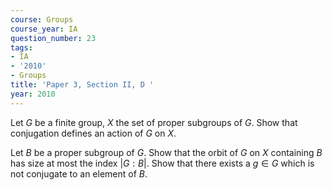 ```yaml
---
course: Groups
course_year: IA
question_number: 23
tags:
- IA
- '2010'
- Groups
title: 'Paper 3, Section II, D '
year: 2010
---
```




Let $G$ be a finite group, $X$ the set of proper subgroups of $G$. Show that conjugation defines an action of $G$ on $X$.

Let $B$ be a proper subgroup of $G$. Show that the orbit of $G$ on $X$ containing $B$ has size at most the index $|G: B|$. Show that there exists a $g \in G$ which is not conjugate to an element of $B$.